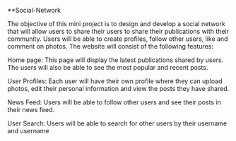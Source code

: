 **Social-Network

The objective of this mini project is to design and develop a social network that will allow users to share their users to share their publications with their community. Users will be able to create profiles, follow other users, like and comment on photos.
The website will consist of the following features:

Home page: This page will display the latest publications shared by users. The
users will also be able to see the most popular and recent posts.

User Profiles: Each user will have their own profile where they can upload photos,
edit their personal information and view the posts they have shared.

News Feed: Users will be able to follow other users and see their posts in their news feed.

User Search: Users will be able to search for other users by their username and username
